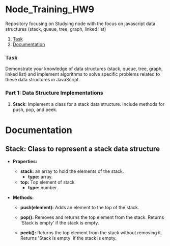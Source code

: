 # Node_Training_HW9
Repository focusing on Studying node with the focus on javascript data structures (stack, queue, tree, graph, linked list)

1. [Task](#task)
2. [Documentation](#documentation)


### Task

Demonstrate your knowledge of data structures (stack, queue, tree, graph, linked list) and implement algorithms to solve specific problems related to these data structures in JavaScript.

### **Part 1: Data Structure Implementations**

1. **Stack**: Implement a class for a stack data structure. Include methods for push, pop, and peek.
<!-- 2. **Queue**: Implement a class for a queue data structure. Include methods for enqueue, dequeue, and peek.
3. **Binary Tree**: Implement a class for a binary tree data structure. Include methods for inserting nodes, searching for a node, and traversing the tree (e.g., in-order, pre-order, post-order).
4. **Graph**: Implement a class for a graph data structure. Include methods for adding vertices and edges, performing depth-first search (DFS), and breadth-first search (BFS).
5. **Linked List**: Implement a class for a singly linked list data structure. Include methods for inserting nodes, deleting nodes, and searching for a node. -->

# Documentation

## Stack: Class to represent a stack data structure
- **Properties:**
  - **stack:** an array to hold the elements of the stack.
    - **type:** array.
  - **top:** Top element of stack
    - **type:** number.

- **Methods:**
  - **push(element):** Adds an element to the top of the stack.

  - **pop():** Removes and returns the top element from the stack. Returns 'Stack is empty' if the stack is empty.

  - **peek():** Returns the top element from the stack without removing it. Returns 'Stack is empty' if the stack is empty.

